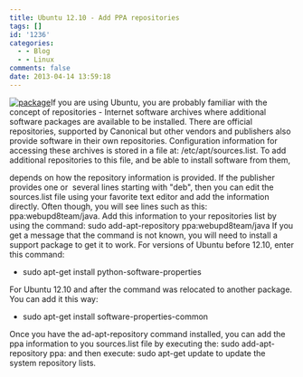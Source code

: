 ```yaml
---
title: Ubuntu 12.10 - Add PPA repositories
tags: []
id: '1236'
categories:
  - - Blog
  - - Linux
comments: false
date: 2013-04-14 13:59:18
---
```


[![package](http://edpflager.com/wp-content/uploads/2013/04/package.jpg)](http://edpflager.com/wp-content/uploads/2013/04/package.jpg)If you are using Ubuntu, you are probably familiar with the concept of repositories - Internet software archives where additional software packages are available to be installed. There are official repositories, supported by Canonical but other vendors and publishers also provide software in their own repositories. Configuration information for accessing these archives is stored in a file at: /etc/apt/sources.list. To add additional repositories to this file, and be able to install software from them,
<!-- more -->
depends on how the repository information is provided. If the publisher provides one or  several lines starting with "deb", then you can edit the sources.list file using your favorite text editor and add the information directly. Often though, you will see lines such as this: ppa:webupd8team/java. Add this information to your repositories list by using the command: sudo add-apt-repository ppa:webupd8team/java If you get a message that the command is not known, you will need to install a support package to get it to work. For versions of Ubuntu before 12.10, enter this command:

*   sudo apt-get install python-software-properties

For Ubuntu 12.10 and after the command was relocated to another package. You can add it this way:

*   sudo apt-get install software-properties-common

Once you have the ad-apt-repository command installed, you can add the ppa information to you sources.list file by executing the: sudo add-apt-repository ppa:<repository> and then execute: sudo apt-get update to update the system repository lists.